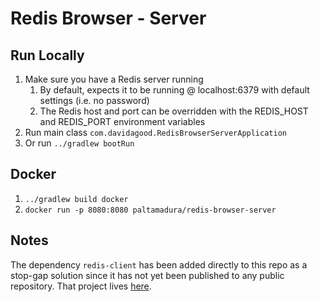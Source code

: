 # Redis Browser - Server

## Run Locally

1. Make sure you have a Redis server running
    1. By default, expects it to be running @ localhost:6379 with default 
    settings (i.e. no password)
    1. The Redis host and port can be overridden with the 
    REDIS_HOST and REDIS_PORT environment variables
1. Run main class `com.davidagood.RedisBrowserServerApplication`
1. Or run `../gradlew bootRun`

## Docker
1. `../gradlew build docker`
1. `docker run -p 8080:8080 paltamadura/redis-browser-server`

## Notes
The dependency `redis-client` has been added directly to this 
repo as a stop-gap solution since it has not yet been published to any 
public repository. That project lives 
[here](https://github.com/paltamadura/redis-client).
